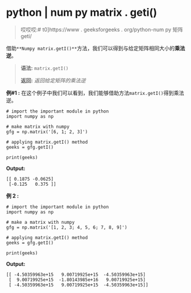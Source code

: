 # python | num py matrix . geti()

> 哎哎哎:# t0]https://www . geeksforgeeks . org/python-num py 矩阵 geti/

借助`**Numpy matrix.getI()**`方法，我们可以得到与给定矩阵相同大小的**乘法逆**。

> **语法:** `matrix.getI()`
> 
> **返回:** *返回给定矩阵的乘法逆*

**例#1 :**
在这个例子中我们可以看到，我们能够借助方法`matrix.getI()`得到乘法逆。

```
# import the important module in python
import numpy as np

# make matrix with numpy
gfg = np.matrix('[6, 1; 2, 3]')

# applying matrix.getI() method
geeks = gfg.getI()

print(geeks)
```

**Output:**

```
[[ 0.1875 -0.0625]
 [-0.125   0.375 ]]

```

**例 2 :**

```
# import the important module in python
import numpy as np

# make a matrix with numpy
gfg = np.matrix('[1, 2, 3; 4, 5, 6; 7, 8, 9]')

# applying matrix.getI() method
geeks = gfg.getI()

print(geeks)
```

**Output:**

```
[[ -4.50359963e+15   9.00719925e+15  -4.50359963e+15]
 [  9.00719925e+15  -1.80143985e+16   9.00719925e+15]
 [ -4.50359963e+15   9.00719925e+15  -4.50359963e+15]]

```